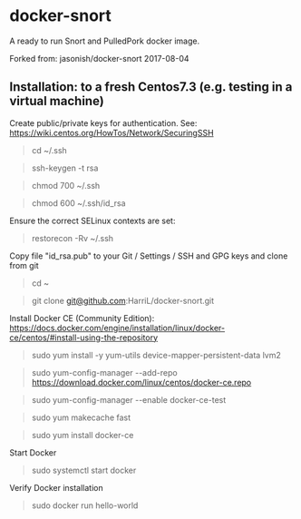 # docker-snort
A ready to run Snort and PulledPork docker image. 

Forked from: jasonish/docker-snort 2017-08-04

## Installation: to a fresh Centos7.3 (e.g. testing in a virtual machine)

Create public/private keys for authentication. See: https://wiki.centos.org/HowTos/Network/SecuringSSH
> cd ~/.ssh

> ssh-keygen -t rsa

> chmod 700 ~/.ssh

> chmod 600 ~/.ssh/id_rsa

Ensure the correct SELinux contexts are set:

> restorecon -Rv ~/.ssh 

Copy file "id_rsa.pub" to your Git / Settings / SSH and GPG keys and clone from git

> cd ~

> git clone git@github.com:HarriL/docker-snort.git

Install Docker CE (Community Edition): https://docs.docker.com/engine/installation/linux/docker-ce/centos/#install-using-the-repository

> sudo yum install -y yum-utils device-mapper-persistent-data lvm2

> sudo yum-config-manager --add-repo https://download.docker.com/linux/centos/docker-ce.repo

> sudo yum-config-manager --enable docker-ce-test

> sudo yum makecache fast

> sudo yum install docker-ce

Start Docker
> sudo systemctl start docker

Verify Docker installation
> sudo docker run hello-world

